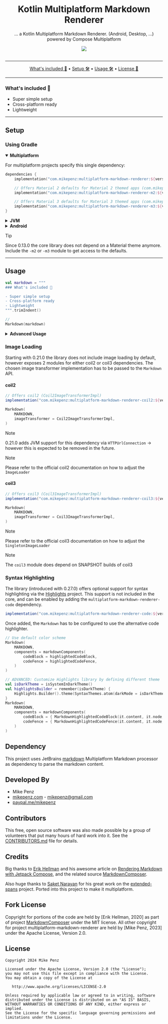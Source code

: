 <h1 align="center">
  Kotlin Multiplatform Markdown Renderer
</h1>

<p align="center">
    ... a Kotlin Multiplatform Markdown Renderer. (Android, Desktop, ...) powered by Compose Multiplatform
</p>

<div align="center">
  <a href="https://github.com/mikepenz/multiplatform-markdown-renderer/actions">
		<img src="https://github.com/mikepenz/multiplatform-markdown-renderer/workflows/CI/badge.svg"/>
	</a>
</div>
<br />

-------

<p align="center">
    <a href="#whats-included-">What's included 🚀</a> &bull;
    <a href="#setup">Setup 🛠️</a> &bull;
    <a href="#usage">Usage 🛠️</a> &bull;
    <a href="#license">License 📓</a>
</p>

-------

### What's included 🚀

- Super simple setup
- Cross-platform ready
- Lightweight

-------

## Setup

### Using Gradle

<details open><summary><b>Multiplatform</b></summary>
<p>

For multiplatform projects specify this single dependency:

```kotlin
dependencies {
    implementation("com.mikepenz:multiplatform-markdown-renderer:${version}")

    // Offers Material 2 defaults for Material 2 themed apps (com.mikepenz.markdown.m2.Markdown)
    implementation("com.mikepenz:multiplatform-markdown-renderer-m2:${version}")

    // Offers Material 3 defaults for Material 3 themed apps (com.mikepenz.markdown.m3.Markdown)
    implementation("com.mikepenz:multiplatform-markdown-renderer-m3:${version}")
}
```

</p>
</details>

<details><summary><b>JVM</b></summary>
<p>

To use the library on JVM, you have to include:

```kotlin
dependencies {
    implementation("com.mikepenz:multiplatform-markdown-renderer-jvm:${version}")
}
```

</p>
</details>

<details><summary><b>Android</b></summary>
<p>

For Android a special dependency is available:

```kotlin
dependencies {
    implementation("com.mikepenz:multiplatform-markdown-renderer-android:${version}")
}
```

</p>
</details>

> [!TIP]
> Since 0.13.0 the core library does not depend on a Material theme anymore. Include the `-m2`
> or `-m3` module to get
> access to the defaults.


-------

## Usage

```Kotlin
val markdown = """
### What's included 🚀

- Super simple setup
- Cross-platform ready
- Lightweight
""".trimIndent()

//
Markdown(markdown)
```

<details><summary><b>Advanced Usage</b></summary>
<p>

The library offers the ability to modify different behaviour when rendering the markdown.

### Provided custom style

```kotlin
Markdown(
    content,
    colors = markdownColors(text = Color.Red),
    typography = markdownTypography(h1 = MaterialTheme.typography.body1)
)
```

### Disable Animation

By default, the `MarkdownText` animates size changes (if images are loaded).

```kotlin
Markdown(
    content,
    animations = markdownAnimations(
        animateTextSize = { this /** No animation */ }
    ),
}
```

### Extended spans

Starting with 0.16.0 the library includes support
for [extended-spans](https://github.com/saket/extended-spans).
> The library was integrated to make it multiplatform-compatible. 
> All credits for its functionality go to [Saket Narayan](https://github.com/saket).

It is not enabled by default, however you can enable it quickly by configuring the `extendedSpans`
for your `Markdown` composeable.
Define the `ExtendedSpans` you want to apply (including optionally your own custom ones) and return
it.

```kotlin
Markdown(
    content,
    extendedSpans = markdownExtendedSpans {
        val animator = rememberSquigglyUnderlineAnimator()
        remember {
            ExtendedSpans(
                RoundedCornerSpanPainter(),
                SquigglyUnderlineSpanPainter(animator = animator)
            )
        }
    }
)
```

### Extend Annotated string handling

The library already handles a significant amount of different tokens, however not all. To allow
special integrations expand this, you can pass in a custom `annotator` to the `Markdown`
composeable. This `annotator` allows you to customize existing handled tokens, but also add new
ones.

```kotlin
Markdown(
    content,
    annotator = markdownAnnotator { content, child ->
        if (child.type == GFMElementTypes.STRIKETHROUGH) {
            append("Replaced you :)")
            true // return true to consume this ASTNode child
        } else false
    }
)
```

### Adjust List Ordering

```kotlin
// Use the bullet list symbol from the original markdown
CompositionLocalProvider(LocalBulletListHandler provides { "$it " }) {
    Markdown(content)
}

// Replace the ordered list symbol with `A.)` instead.
CompositionLocalProvider(LocalOrderedListHandler provides { "A.) " }) {
    Markdown(content, Modifier.fillMaxSize().padding(16.dp).verticalScroll(scrollState))
}
```

### Custom Components

Since v0.9.0 it is possible to provide custom components, instead of the default ones.
This can be done by providing the components `MarkdownComponents` to the `Markdown` composable.

Use the `markdownComponents()` to keep defaults for non overwritten components.

The `MarkdownComponent` will expose access to
the `content: String`, `node: ASTNode`, `typography: MarkdownTypography`,
offering full flexibility.

```kotlin
// Simple adjusted paragraph with different Modifier.
val customParagraphComponent: MarkdownComponent = {
    MarkdownParagraph(it.content, it.node, Modifier.align(Alignment.End))
}

// Full custom paragraph example
val customParagraphComponent: MarkdownComponent = {
    // build a styled paragraph. (util function provided by the library)
    val styledText = buildAnnotatedString {
        pushStyle(LocalMarkdownTypography.current.paragraph.toSpanStyle())
        buildMarkdownAnnotatedString(content, it.node)
        pop()
    }

    // define the `Text` composable
    Text(
        styledText,
        modifier = Modifier.align(Alignment.End),
        textAlign = TextAlign.End
    )
}

// Define the `Markdown` composable and pass in the custom paragraph component
Markdown(
    content,
    components = markdownComponents(
        paragraph = customParagraphComponent
    )
)
```

Another example to of a custom component is changing the rendering of an unordered list.

```kotlin
// Define a custom component for rendering unordered list items in Markdown
val customUnorderedListComponent: MarkdownComponent = {
    // Use the MarkdownListItems composable to render the list items
    MarkdownListItems(it.content, it.node, level = 0) { index, child ->
        // Create a row layout for each list item with spacing between elements
        Row(Modifier.fillMaxWidth(), horizontalArrangement = Arrangement.spacedBy(8.dp)) {
            // Render an icon for the bullet point with a green tint
            Icon(
                imageVector = icon,
                tint = Color.Green,
                contentDescription = null,
                modifier = Modifier.size(20.dp),
            )
            // Extract the bullet marker text from the child node
            val bulletMarker: String = child.findChildOfType(MarkdownTokenTypes.LIST_BULLET)?.getTextInNode(it.content).toString()
            // Extract the item text and remove the bullet marker from it
            val itemText = child.getTextInNode(it.content).toString().replace(bulletMarker, "")

            // Render the item text using the MarkdownText composable
            MarkdownText(content = itemText)
        }
    }
}

// Define the `Markdown` composable and pass in the custom unorderedList component
Markdown(
    content,
    components = markdownComponents(
        unorderedList = customUnorderedListComponent
    )
)
```

### Table Support

Starting with 0.30.0, the library includes support for rendering tables in markdown. The `Markdown` composable will automatically handle table elements in your markdown content.

```kotlin
val markdown = """
| Header 1 | Header 2 |
|----------|----------|
| Cell 1   | Cell 2   |
| Cell 3   | Cell 4   |
""".trimIndent()

Markdown(markdown)
```

</p>
</details>

### Image Loading

Starting with 0.21.0 the library does not include image loading by default, however exposes 2
modules for either coil2 or coil3 dependencies.
The chosen image transformer implementation has to be passed to the `Markdown` API.

#### coil2

```groovy
// Offers coil2 (Coil2ImageTransformerImpl)
implementation("com.mikepenz:multiplatform-markdown-renderer-coil2:${version}")
```

```kotlin
Markdown(
    MARKDOWN,
    imageTransformer = Coil2ImageTransformerImpl,
)
```

> [!NOTE]
> 0.21.0 adds JVM support for this dependency via `HTTPUrlConnection` -> however this is expected to be removed in the
> future.

> [!NOTE]  
> Please refer to the official coil2 documentation on how to adjust the `ImageLoader`

#### coil3

```groovy
// Offers coil3 (Coil3ImageTransformerImpl)
implementation("com.mikepenz:multiplatform-markdown-renderer-coil3:${version}")
```

```kotlin
Markdown(
    MARKDOWN,
    imageTransformer = Coil3ImageTransformerImpl,
)
```

> [!NOTE]  
> Please refer to the official coil3 documentation on how to adjust the `SingletonImageLoader`

> [!NOTE]  
> The `coil3` module does depend on SNAPSHOT builds of coil3

### Syntax Highlighting

The library (introduced with 0.27.0) offers optional support for syntax highlighting via
the [Highlights](https://github.com/SnipMeDev/Highlights) project.
This support is not included in the core, and can be enabled by adding the `multiplatform-markdown-renderer-code`
dependency.

```groovy
implementation("com.mikepenz:multiplatform-markdown-renderer-code:${version}")
```

Once added, the `Markdown` has to be configured to use the alternative code highlighter. 

```kotlin
// Use default color scheme
Markdown(
    MARKDOWN,
    components = markdownComponents(
        codeBlock = highlightedCodeBlock,
        codeFence = highlightedCodeFence,
    )
)

// ADVANCED: Customize Highlights library by defining different theme
val isDarkTheme = isSystemInDarkTheme()
val highlightsBuilder = remember(isDarkTheme) {
    Highlights.Builder().theme(SyntaxThemes.atom(darkMode = isDarkTheme))
}
Markdown(
    MARKDOWN,
    components = markdownComponents(
        codeBlock = { MarkdownHighlightedCodeBlock(it.content, it.node, highlightsBuilder) },
        codeFence = { MarkdownHighlightedCodeFence(it.content, it.node, highlightsBuilder) },
    )
)
```

## Dependency

This project uses JetBrains [markdown](https://github.com/JetBrains/markdown/) Multiplatform
Markdown processor as
dependency to parse the markdown content.

## Developed By

* Mike Penz
* [mikepenz.com](http://mikepenz.com) - <mikepenz@gmail.com>
* [paypal.me/mikepenz](http://paypal.me/mikepenz)

## Contributors

This free, open source software was also made possible by a group of volunteers that put many hours
of hard work into
it. See the [CONTRIBUTORS.md](CONTRIBUTORS.md) file for details.

## Credits

Big thanks to [Erik Hellman](https://twitter.com/ErikHellman) and his awesome article
on [Rendering Markdown with Jetpack Compose](https://www.hellsoft.se/rendering-markdown-with-jetpack-compose/),
and the related source [MarkdownComposer](https://github.com/ErikHellman/MarkdownComposer).

Also huge thanks to [Saket Narayan](https://github.com/saket/) for his great work on
the [extended-spans](https://github.com/saket/extended-spans) project. Ported into this project to
make it multiplatform.

## Fork License

Copyright for portions of the code are held by [Erik Hellman, 2020] as part of
project [MarkdownComposer](https://github.com/ErikHellman/MarkdownComposer) under the MIT license.
All other copyright
for project multiplatform-markdown-renderer are held by [Mike Penz, 2023] under the Apache License,
Version 2.0.

## License

    Copyright 2024 Mike Penz

    Licensed under the Apache License, Version 2.0 (the "License");
    you may not use this file except in compliance with the License.
    You may obtain a copy of the License at

       http://www.apache.org/licenses/LICENSE-2.0

    Unless required by applicable law or agreed to in writing, software
    distributed under the License is distributed on an "AS IS" BASIS,
    WITHOUT WARRANTIES OR CONDITIONS OF ANY KIND, either express or implied.
    See the License for the specific language governing permissions and
    limitations under the License.
